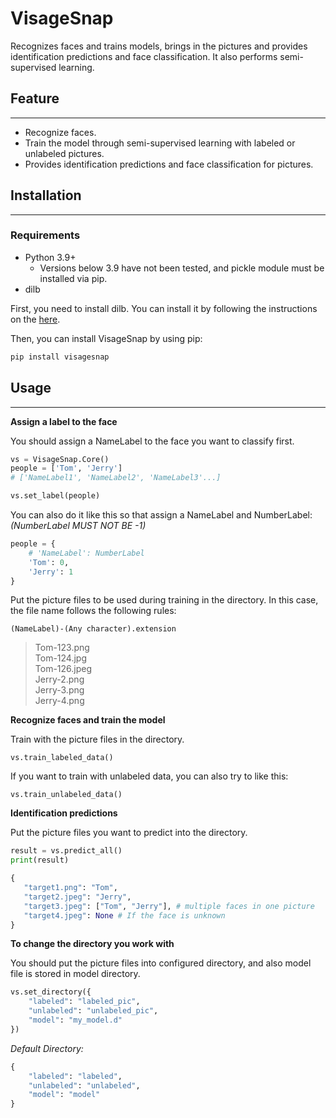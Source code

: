 # VisageSnap

Recognizes faces and trains models, brings in the pictures and provides identification predictions and face classification. It also performs semi-supervised learning.

## Feature

---

-   Recognize faces.
-   Train the model through semi-supervised learning with labeled or unlabeled pictures.
-   Provides identification predictions and face classification for pictures.

## Installation

---

### Requirements

-   Python 3.9+
    -   Versions below 3.9 have not been tested, and pickle module must be installed via pip.
-   dilb

First, you need to install dilb. You can install it by following the instructions on the [here](!https://github.com/ageitgey/face_recognition#installation-options).

Then, you can install VisageSnap by using pip:

```bash
pip install visagesnap
```

## Usage

---

**Assign a label to the face**

You should assign a NameLabel to the face you want to classify first.

```python
vs = VisageSnap.Core()
people = ['Tom', 'Jerry']
# ['NameLabel1', 'NameLabel2', 'NameLabel3'...]

vs.set_label(people)
```

You can also do it like this so that assign a NameLabel and NumberLabel: _(NumberLabel MUST NOT BE -1)_

```python
people = {
    # 'NameLabel': NumberLabel
    'Tom': 0,
    'Jerry': 1
}
```

Put the picture files to be used during training in the directory. In this case, the file name follows the following rules:

`(NameLabel)-(Any character).extension`

> Tom-123.png<br>
> Tom-124.jpg<br>
> Tom-126.jpeg<br>
> Jerry-2.png<br>
> Jerry-3.png<br>
> Jerry-4.png<br>

**Recognize faces and train the model**

Train with the picture files in the directory.

```
vs.train_labeled_data()
```

If you want to train with unlabeled data, you can also try to like this:

```
vs.train_unlabeled_data()
```

**Identification predictions**

Put the picture files you want to predict into the directory.

```python
result = vs.predict_all()
print(result)
```

```python
{
   "target1.png": "Tom",
   "target2.jpeg": "Jerry",
   "target3.jpeg": ["Tom", "Jerry"], # multiple faces in one picture
   "target4.jpeg": None # If the face is unknown
}
```

**To change the directory you work with**

You should put the picture files into configured directory, and also model file is stored in model directory.

```python
vs.set_directory({
    "labeled": "labeled_pic",
    "unlabeled": "unlabeled_pic",
    "model": "my_model.d"
})
```

_Default Directory:_

```python
{
    "labeled": "labeled",
    "unlabeled": "unlabeled",
    "model": "model"
}
```
